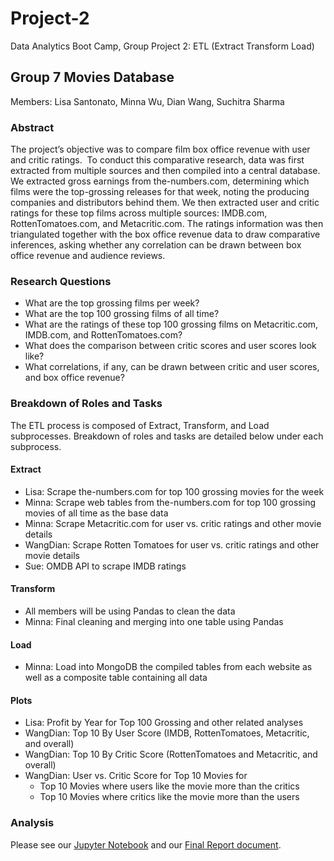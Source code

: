 # Project-2
Data Analytics Boot Camp, Group Project 2: ETL (Extract Transform Load)

## Group 7 Movies Database 
Members: Lisa Santonato, Minna Wu, Dian Wang, Suchitra Sharma
 
### Abstract
The project’s objective was to compare film box office revenue with user and critic ratings.  To conduct this comparative research, data was first extracted from multiple sources and then compiled into a central database. We extracted gross earnings from the-numbers.com, determining which films were the top-grossing releases for that week, noting the producing companies and distributors behind them. We then extracted user and critic ratings for these top films across multiple sources: IMDB.com, RottenTomatoes.com, and Metacritic.com. The ratings information was then triangulated together with the box office revenue data to draw comparative inferences, asking whether any correlation can be drawn between box office revenue and audience reviews.  

### Research Questions
* What are the top grossing films per week? 
* What are the top 100 grossing films of all time?
* What are the ratings of these top 100 grossing films on Metacritic.com, IMDB.com, and RottenTomatoes.com?
* What does the comparison between critic scores and user scores look like?
* What correlations, if any, can be drawn between critic and user scores, and box office revenue? 
 
### Breakdown of Roles and Tasks
The ETL process is composed of Extract, Transform, and Load subprocesses. Breakdown of roles and tasks are detailed below under each subprocess.

#### Extract
* Lisa: Scrape the-numbers.com for top 100 grossing movies for the week
*	Minna: Scrape web tables from the-numbers.com for top 100 grossing movies of all time as the base data
*	Minna: Scrape Metacritic.com for user vs. critic ratings and other movie details
*	WangDian: Scrape Rotten Tomatoes for user vs. critic ratings and other movie details
*	Sue: OMDB API to scrape IMDB ratings

#### Transform
* All members will be using Pandas to clean the data
* Minna: Final cleaning and merging into one table using Pandas

#### Load
* Minna: Load into MongoDB the compiled tables from each website as well as a composite table containing all data

#### Plots
- Lisa: Profit by Year for Top 100 Grossing and other related analyses
- WangDian: Top 10 By User Score (IMDB, RottenTomatoes, Metacritic, and overall)
- WangDian: Top 10 By Critic Score (RottenTomatoes and Metacritic, and overall)
- WangDian: User vs. Critic Score for Top 10 Movies for 
    * Top 10 Movies where users like the movie more than the critics
    * Top 10 Movies where critics like the movie more than the users

### Analysis
Please see our [Jupyter Notebook](./final.ipynb) and our [Final Report document](./FinalProjectReport.docx).

